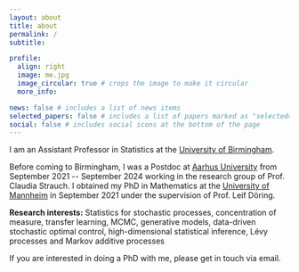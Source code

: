 ```yaml
---
layout: about
title: about
permalink: /
subtitle:

profile:
  align: right
  image: me.jpg
  image_circular: true # crops the image to make it circular
  more_info:

news: false # includes a list of news items
selected_papers: false # includes a list of papers marked as "selected={true}"
social: false # includes social icons at the bottom of the page
---
```


I am an Assistant Professor in Statistics at the [University of Birmingham](https://www.birmingham.ac.uk/schools/mathematics). 

Before coming to Birmingham, I was a Postdoc at [Aarhus University](https://math.au.dk/en/) from September 2021 -- September 2024 working in the research group of Prof. Claudia Strauch. I obtained my PhD in Mathematics at the [University of Mannheim](https://www.wim.uni-mannheim.de/en/) in September 2021 under the supervision of Prof. Leif Döring.

<b>Research interests:</b> Statistics for stochastic processes, concentration of measure, transfer learning, MCMC, generative models, data-driven stochastic optimal control, high-dimensional statistical inference, Lévy processes and Markov additive processes

If you are interested in doing a PhD with me, please get in touch via email.
